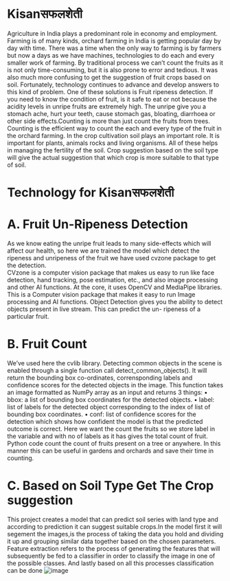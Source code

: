 #  Kisanसफलशेती

Agriculture in India plays a predominant role in economy and employment.  Farming is of many kinds, orchard farming in India is getting popular day by day with time. There was a time when the only way to farming is by farmers but now a days as we have machines, technologies to do each and every smaller work of farming. By traditional process we can’t count the fruits as it is not only time-consuming, but it is also prone to error and tedious. It was also much more confusing to get the suggestion of fruit crops based on soil. Fortunately, technology continues to advance and develop answers to this kind of problem. One of these solutions is Fruit ripeness detection. If you need to know the condition of fruit, is it safe to eat or not because the acidity levels in unripe fruits are extremely high. The unripe give you a stomach ache, hurt your teeth, cause stomach gas, bloating, diarrhoea or other side effects.Counting is more than just count the fruits from trees. Counting is the efficient way to count the each and every type of the fruit in the orchard farming.  In the crop cultivation soil plays an important role. It is important for plants, animals rocks and living organisms. All of these helps in managing the fertility of the soil. Crop suggestion based on the soil type will give the actual suggestion that which crop is more suitable to that type of soil. 

# Technology for Kisanसफलशेती

# A. Fruit Un-Ripeness Detection

As we know eating the unripe fruit leads to many side-effects which will affect our health, so here we are trained the model which detect the ripeness and unripeness of the fruit we have used cvzone package to get the detection.		 
CVzone is a computer vision package that makes us easy to run like face detection, hand tracking, pose estimation, etc., and also image processing and other AI functions. At the core, it uses OpenCV and MediaPipe libraries. This is a Computer vision package that makes it easy to run Image processing and AI functions. Object Detection gives you the ability to detect objects present in live stream. This can predict the un- ripeness of a particular fruit.

# B. Fruit Count

We’ve used here the cvlib library. Detecting common objects in the scene is enabled through a single function call detect_common_objects(). It will return the bounding box co-ordinates, corrensponding labels and confidence scores for the detected objects in the image. This function takes an image formatted as NumPy array as an input and returns 3 things:
•	bbox: a list of bounding box coordinates for the detected objects.
•	label: list of labels for the detected object corresponding to the index of list of bounding box coordinates.
•	conf: list of confidence scores for the detection which shows how confident the model is that the predicted outcome is correct.
Here we want the count the fruits so we store label in the variable and with no of labels as it has gives the total count of fruit. Python code count the count of fruits present on a tree or anywhere. In this manner this can be useful in gardens and orchards and save their time in counting.

# C. Based on Soil Type Get The Crop suggestion

This project creates a model that can predict soil series with land type and according to prediction it can suggest suitable crops.In the model first it will segement the images,is the process of taking the data you hold and dividing it up and grouping similar data together based on the chosen parameters. Feature extraction refers to the process of generatimg the features that will subsequently be fed to a classifier in order to classify the image in one of the possible classes. And lastly based on all this processes classification can be done
![image](https://user-images.githubusercontent.com/86849097/198303439-beba9521-000c-4dd6-a601-3d96ce4518f5.png)


